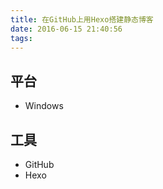 ```yaml
---
title: 在GitHub上用Hexo搭建静态博客
date: 2016-06-15 21:40:56
tags:
---
```


## 平台
 - Windows

## 工具
 - GitHub
 - Hexo